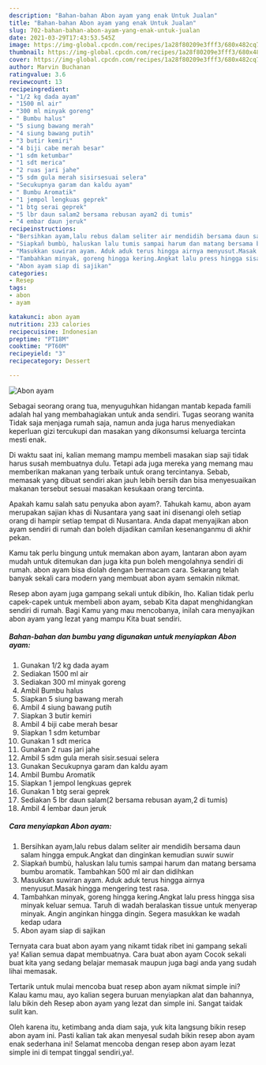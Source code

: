 ```yaml
---
description: "Bahan-bahan Abon ayam yang enak Untuk Jualan"
title: "Bahan-bahan Abon ayam yang enak Untuk Jualan"
slug: 702-bahan-bahan-abon-ayam-yang-enak-untuk-jualan
date: 2021-03-29T17:43:53.545Z
image: https://img-global.cpcdn.com/recipes/1a28f80209e3fff3/680x482cq70/abon-ayam-foto-resep-utama.jpg
thumbnail: https://img-global.cpcdn.com/recipes/1a28f80209e3fff3/680x482cq70/abon-ayam-foto-resep-utama.jpg
cover: https://img-global.cpcdn.com/recipes/1a28f80209e3fff3/680x482cq70/abon-ayam-foto-resep-utama.jpg
author: Marvin Buchanan
ratingvalue: 3.6
reviewcount: 13
recipeingredient:
- "1/2 kg dada ayam"
- "1500 ml air"
- "300 ml minyak goreng"
- " Bumbu halus"
- "5 siung bawang merah"
- "4 siung bawang putih"
- "3 butir kemiri"
- "4 biji cabe merah besar"
- "1 sdm ketumbar"
- "1 sdt merica"
- "2 ruas jari jahe"
- "5 sdm gula merah sisirsesuai selera"
- "Secukupnya garam dan kaldu ayam"
- " Bumbu Aromatik"
- "1 jempol lengkuas geprek"
- "1 btg serai geprek"
- "5 lbr daun salam2 bersama rebusan ayam2 di tumis"
- "4 embar daun jeruk"
recipeinstructions:
- "Bersihkan ayam,lalu rebus dalam seliter air mendidih bersama daun salam hingga empuk.Angkat dan dinginkan kemudian suwir suwir"
- "Siapkañ bumbù, haluskan lalu tumis sampai harum dan matang bersama bumbu aromatik. Tambahkan 500 ml air dan didihkan"
- "Masukkan suwiran ayam. Aduk aduk terus hingga airnya menyusut.Masak hingga mengering test rasa."
- "Tambahkan minyak, goreng hingga kering.Angkat lalu press hingga sisa minyak keluar semua. Taruh di wadah beralaskan tissue untuk menyerap minyak. Angin anginkan hingga dingin. Segera masukkan ke wadah kedap udara"
- "Abon ayam siap di sajikan"
categories:
- Resep
tags:
- abon
- ayam

katakunci: abon ayam 
nutrition: 233 calories
recipecuisine: Indonesian
preptime: "PT18M"
cooktime: "PT60M"
recipeyield: "3"
recipecategory: Dessert

---
```



![Abon ayam](https://img-global.cpcdn.com/recipes/1a28f80209e3fff3/680x482cq70/abon-ayam-foto-resep-utama.jpg)

Sebagai seorang orang tua, menyuguhkan hidangan mantab kepada famili adalah hal yang membahagiakan untuk anda sendiri. Tugas seorang  wanita Tidak saja menjaga rumah saja, namun anda juga harus menyediakan keperluan gizi tercukupi dan masakan yang dikonsumsi keluarga tercinta mesti enak.

Di waktu  saat ini, kalian memang mampu membeli masakan siap saji tidak harus susah membuatnya dulu. Tetapi ada juga mereka yang memang mau memberikan makanan yang terbaik untuk orang tercintanya. Sebab, memasak yang dibuat sendiri akan jauh lebih bersih dan bisa menyesuaikan makanan tersebut sesuai masakan kesukaan orang tercinta. 



Apakah kamu salah satu penyuka abon ayam?. Tahukah kamu, abon ayam merupakan sajian khas di Nusantara yang saat ini disenangi oleh setiap orang di hampir setiap tempat di Nusantara. Anda dapat menyajikan abon ayam sendiri di rumah dan boleh dijadikan camilan kesenanganmu di akhir pekan.

Kamu tak perlu bingung untuk memakan abon ayam, lantaran abon ayam mudah untuk ditemukan dan juga kita pun boleh mengolahnya sendiri di rumah. abon ayam bisa diolah dengan bermacam cara. Sekarang telah banyak sekali cara modern yang membuat abon ayam semakin nikmat.

Resep abon ayam juga gampang sekali untuk dibikin, lho. Kalian tidak perlu capek-capek untuk membeli abon ayam, sebab Kita dapat menghidangkan sendiri di rumah. Bagi Kamu yang mau mencobanya, inilah cara menyajikan abon ayam yang lezat yang mampu Kita buat sendiri.

<!--inarticleads1-->

##### Bahan-bahan dan bumbu yang digunakan untuk menyiapkan Abon ayam:

1. Gunakan 1/2 kg dada ayam
1. Sediakan 1500 ml air
1. Sediakan 300 ml minyak goreng
1. Ambil  Bumbu halus
1. Siapkan 5 siung bawang merah
1. Ambil 4 siung bawang putih
1. Siapkan 3 butir kemiri
1. Ambil 4 biji cabe merah besar
1. Siapkan 1 sdm ketumbar
1. Gunakan 1 sdt merica
1. Gunakan 2 ruas jari jahe
1. Ambil 5 sdm gula merah sisir.sesuai selera
1. Gunakan Secukupnya garam dan kaldu ayam
1. Ambil  Bumbu Aromatik
1. Siapkan 1 jempol lengkuas geprek
1. Gunakan 1 btg serai geprek
1. Sediakan 5 lbr daun salam(2 bersama rebusan ayam,2 di tumis)
1. Ambil 4 ĺembar daun jeruk




<!--inarticleads2-->

##### Cara menyiapkan Abon ayam:

1. Bersihkan ayam,lalu rebus dalam seliter air mendidih bersama daun salam hingga empuk.Angkat dan dinginkan kemudian suwir suwir
1. Siapkañ bumbù, haluskan lalu tumis sampai harum dan matang bersama bumbu aromatik. Tambahkan 500 ml air dan didihkan
1. Masukkan suwiran ayam. Aduk aduk terus hingga airnya menyusut.Masak hingga mengering test rasa.
1. Tambahkan minyak, goreng hingga kering.Angkat lalu press hingga sisa minyak keluar semua. Taruh di wadah beralaskan tissue untuk menyerap minyak. Angin anginkan hingga dingin. Segera masukkan ke wadah kedap udara
1. Abon ayam siap di sajikan




Ternyata cara buat abon ayam yang nikamt tidak ribet ini gampang sekali ya! Kalian semua dapat membuatnya. Cara buat abon ayam Cocok sekali buat kita yang sedang belajar memasak maupun juga bagi anda yang sudah lihai memasak.

Tertarik untuk mulai mencoba buat resep abon ayam nikmat simple ini? Kalau kamu mau, ayo kalian segera buruan menyiapkan alat dan bahannya, lalu bikin deh Resep abon ayam yang lezat dan simple ini. Sangat taidak sulit kan. 

Oleh karena itu, ketimbang anda diam saja, yuk kita langsung bikin resep abon ayam ini. Pasti kalian tak akan menyesal sudah bikin resep abon ayam enak sederhana ini! Selamat mencoba dengan resep abon ayam lezat simple ini di tempat tinggal sendiri,ya!.

